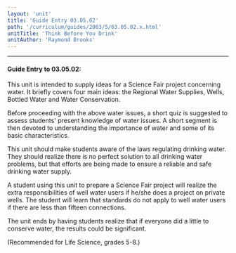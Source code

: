 ```yaml
---
layout: 'unit'
title: 'Guide Entry 03.05.02'
path: '/curriculum/guides/2003/5/03.05.02.x.html'
unitTitle: 'Think Before You Drink'
unitAuthor: 'Raymond Brooks'
---
```


<body>
<hr/>
 <h4>
  Guide Entry to 03.05.02:
 </h4>
 <p>
  This unit is intended to supply ideas for a Science Fair project concerning water. It briefly covers four main ideas: the Regional Water Supplies, Wells, Bottled Water and Water Conservation.
 </p>
<p>
  Before proceeding with the above water issues, a short quiz is suggested to assess students' present knowledge of water issues. A short segment is then devoted to understanding the importance of water and some of its basic characteristics.
 </p>
<p>
  This unit should make students aware of the laws regulating drinking water. They should realize there is no perfect solution to all drinking water problems, but that efforts are being made to ensure a reliable and safe drinking water supply.
 </p>
<p>
  A student using this unit to prepare a Science Fair project will realize the extra responsibilities of well water users if he/she does a project on private wells. The student will learn that standards do not apply to well water users if there are less than fifteen connections.
 </p>
<p>
  The unit ends by having students realize that if everyone did a little to conserve water, the results could be significant.
 </p>
<p>
  (Recommended for Life Science, grades 5-8.)
 </p>

</body>
